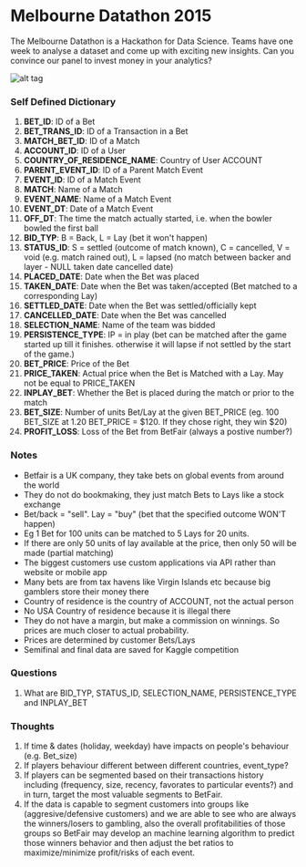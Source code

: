 Melbourne Datathon 2015 
==============================

The Melbourne Datathon is a Hackathon for Data Science.
Teams have one week to analyse a dataset and come up with exciting new insights. Can you convince our panel to invest money in your analytics?

![alt tag](http://m.c.lnkd.licdn.com/mpr/mpr/shrink_200_200/p/8/000/1f2/006/28181a6.jpg)

### Self Defined Dictionary
1. **BET_ID**: ID of a Bet
2. **BET_TRANS_ID**: ID of a Transaction in a Bet
3. **MATCH_BET_ID**: ID of a Match
4. **ACCOUNT_ID**: ID of a User
5. **COUNTRY_OF_RESIDENCE_NAME**: Country of User ACCOUNT
6. **PARENT_EVENT_ID**: ID of a Parent Match Event
7. **EVENT_ID**: ID of a Match Event
8. **MATCH**: Name of a Match
9. **EVENT_NAME**: Name of a Match Event
10. **EVENT_DT**: Date of a Match Event
11. **OFF_DT**: The time the match actually started, i.e. when the bowler bowled the first ball 
12. **BID_TYP**: B = Back, L = Lay (bet it won't happen) 
13. **STATUS_ID**: S = settled (outcome of match known), C = cancelled, V = void (e.g. match rained out), L = lapsed (no match
                   between backer and layer - NULL taken date cancelled date)
14. **PLACED_DATE**: Date when the Bet was placed
15. **TAKEN_DATE**: Date when the Bet was taken/accepted (Bet matched to a corresponding Lay)
16. **SETTLED_DATE**: Date when the Bet was settled/officially kept
17. **CANCELLED_DATE**: Date when the Bet was cancelled
18. **SELECTION_NAME**: Name of the team was bidded
19. **PERSISTENCE_TYPE**: IP = in play (bet can be matched after the game started up till it finishes. otherwise it will lapse
                          if not settled by the start of the game.)
20. **BET_PRICE**: Price of the Bet
21. **PRICE_TAKEN**: Actual price when the Bet is Matched with a Lay.  May not be equal to PRICE_TAKEN 
22. **INPLAY_BET**: Whether the Bet is placed during the match or prior to the match
23. **BET_SIZE**: Number of units Bet/Lay at the given BET_PRICE (eg. 100 BET_SIZE at 1.20 BET_PRICE = $120.  If they chose right, they win $20)
24. **PROFIT_LOSS**: Loss of the Bet from BetFair (always a postive number?)

### Notes
- Betfair is a UK company, they take bets on global events from around the world
- They do not do bookmaking, they just match Bets to Lays like a stock exchange
- Bet/back = "sell".  Lay = "buy" (bet that the specified outcome WON'T happen)
- Eg 1 Bet for 100 units can be matched to 5 Lays for 20 units.
- If there are only 50 units of lay available at the price, then only 50 will be made (partial matching)
- The biggest customers use custom applications via API rather than website or mobile app
- Many bets are from tax havens like Virgin Islands etc because big gamblers store their money there
- Country of residence is the country of ACCOUNT, not the actual person 
- No USA Country of residence because it is illegal there
- They do not have a margin, but make a commission on winnings.  So prices are much closer to actual probability.
- Prices are determined by customer Bets/Lays
- Semifinal and final data are saved for Kaggle competition

### Questions
1. What are BID_TYP, STATUS_ID, SELECTION_NAME, PERSISTENCE_TYPE and INPLAY_BET

### Thoughts
1. If time & dates (holiday, weekday) have impacts on people's behaviour (e.g. Bet_size)
2. If players behaviour different between different countries, event_type?
3. If players can be segmented based on their transactions history including (frequency, size, recency, favorates to particular events?) and in turn, target the most valuable segments to BetFair.
4. If the data is capable to segment customers into groups like (aggresive/defensive customers) and we are able to see who are always the winners/losers to gambling, also the overall profitabilities of those groups so BetFair may develop an machine learning algorithm to predict those winners behavior and then adjust the bet ratios to maximize/minimize profit/risks of each event.
